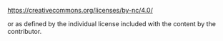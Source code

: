 https://creativecommons.org/licenses/by-nc/4.0/

or as defined by the individual license included with the content by the contributor.